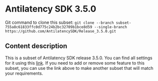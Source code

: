 # Antilatency SDK 3.5.0

Git command to clone this subset: `git clone --branch subset-755a8c61833ffc0d775c24b2bc32709b1bce8d59 --single-branch https://github.com/AntilatencySDK/Release_3.5.0.git`

## Content description

This is a subset of Antilatency SDK release 3.5.0. You can find all settings for it using this [link](https://developers.antilatency.com/Sdk/Configurator_en.html#{"Language":"CPlusPlus","Libraries":{"AltEnvironmentArbitrary2D":true,"AltEnvironmentHorizontalGrid":true,"AltEnvironmentPillars":true,"AltEnvironmentSelector":true,"AltTracking":true,"Bracer":true,"DeviceNetwork":true,"HardwareExtensionInterface":true,"RadioMetrics":true,"StorageClient":true,"TrackingAlignment":true},"OS":{"Android":{"aar":false},"Linux":{"aarch64-linux-gnu":false,"arm-linux-gnueabihf":false,"x86_64":false},"WindowsDesktop":{"x64":true,"x86":false},"WindowsUWP":{"arm64-v8a":false,"armeabi-v7a":false,"x64":false}},"Release":"3.5.0","Target":"Native","TargetSettings":{"Exceptions":false,"MathTypes":"Default"}}). If you need to add or remove some feature to this subset, you can use the link above to make another subset that will match your requirements.
